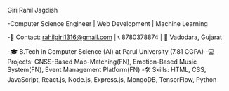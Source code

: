 Giri Rahil Jagdish

-Computer Science Engineer | Web Development | Machine Learning

-📧 Contact: rahilgiri1316@gmail.com | 📞 8780378874 | 📍 Vadodara, Gujarat

-🎓 B.Tech in Computer Science (AI) at Parul University (7.81 CGPA)
-💻 Projects: GNSS-Based Map-Matching(FN), Emotion-Based Music System(FN), Event Management Platform(FN)
-🛠️ Skills: HTML, CSS, JavaScript, React.js, Node.js, Express.js, MongoDB, TensorFlow, Python
